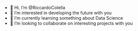 - 👋 Hi, I’m @RiccardoColella
- 👀 I’m interested in developing the future with you
- 🌱 I’m currently learning something about Data Science
- 💞️ I’m looking to collaborate on interesting projects with you

<!---
RiccardoColella/RiccardoColella is a ✨ special ✨ repository because its `README.md` (this file) appears on your GitHub profile.
You can click the Preview link to take a look at your changes.
--->
